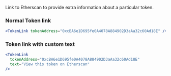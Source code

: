 Link to Etherscan to provide extra information about a particular token.

### Normal Token link

```jsx
<TokenLink tokenAddress="0xcBA6e1D695fe0A4078A884902D3aAa32c60Ad18E" />
```

### Token link with custom text

```jsx
<TokenLink
  tokenAddress="0xcBA6e1D695fe0A4078A884902D3aAa32c60Ad18E"
  text="View this token on Etherscan"
/>
```
